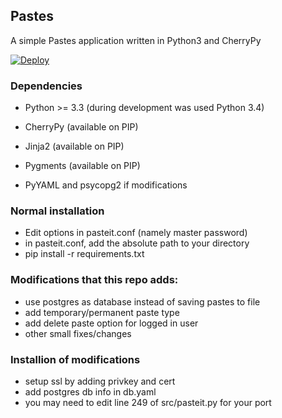 ## Pastes

A simple Pastes application written in Python3 and CherryPy

[![Deploy](https://www.herokucdn.com/deploy/button.png)](https://heroku.com/deploy?template=https://github.com/PangeaCake/pasteit)

### Dependencies

 * Python >= 3.3 (during development was used Python 3.4)
 * CherryPy (available on PIP)
 * Jinja2 (available on PIP)
 * Pygments (available on PIP)
 
 * PyYAML and psycopg2 if modifications
 
### Normal installation
 * Edit options in pasteit.conf (namely master password)
 * in pasteit.conf, add the absolute path to your directory
 * pip install -r requirements.txt
 
### Modifications that this repo adds:
 * use postgres as database instead of saving pastes to file
 * add temporary/permanent paste type
 * add delete paste option for logged in user
 * other small fixes/changes
 
### Installion of modifications
 * setup ssl by adding privkey and cert
 * add postgres db info in db.yaml
 * you may need to edit line 249 of src/pasteit.py for your port
